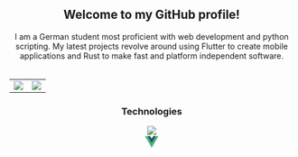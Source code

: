
<div align="center">
  <h2>Welcome to my GitHub profile!</h2>
  I am a German student most proficient with web development and python scripting. My latest projects revolve around using Flutter to create mobile applications and Rust to make fast and platform independent software.
</div>

<br>

<table>
  <tr>
    <td><img src="https://github-readme-stats.vercel.app/api?username=kraibse&theme=tokyonight&show_icons=true&hide_border=true&count_private=true"></img></td>
    <td><img src="https://github-readme-streak-stats.herokuapp.com/?user=kraibse&theme=tokyonight&hide_border=true"></img></td>
  </tr>
</table>


<div align="center">
  <h3>Technologies</h3>
  <img src="https://github-readme-stats.vercel.app/api/top-langs/?username=kraibse&theme=tokyonight&show_icons=true&hide_border=true&layout=compact"></img>

  <div>
    <svg class="logo" viewBox="0 0 128 128" width="24" height="24" data-v-963dfbf2=""><path fill="#42b883" d="M78.8,10L64,35.4L49.2,10H0l64,110l64-110C128,10,78.8,10,78.8,10z" data-v-963dfbf2=""></path><path fill="#35495e" d="M78.8,10L64,35.4L49.2,10H25.6L64,76l38.4-66H78.8z" data-v-963dfbf2=""></path></svg>
  </div>
</div>
